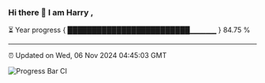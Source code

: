 ### Hi there 👋 I am Harry , 

⏳ Year progress { █████████████████████████▁▁▁▁▁ } 84.75 %

---

⏰ Updated on Wed, 06 Nov 2024 04:45:03 GMT

![Progress Bar CI](https://github.com/duykhang68/duykhang68/workflows/Progress%20Bar%20CI/badge.svg)
